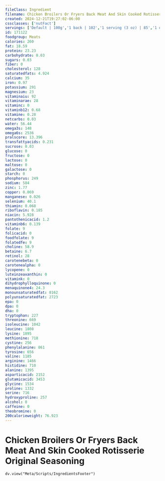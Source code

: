 ```yaml
---
fileClass: Ingredient
filename: Chicken Broilers Or Fryers Back Meat And Skin Cooked Rotisserie Original Seasoning
created: 2024-12-21T19:27:02-06:00
cssclasses: ['nutFact']
servings: ['Default | 100g','1 back | 102','1 serving (3 oz) | 85','1 oz | 28.4']
id: 171122
foodgroup: Meats
calories: 260
fat: 18.59
protein: 23.23
carbohydrate: 0.03
sugars: 0.03
fiber: 0
cholesterol: 128
saturatedfats: 4.924
calcium: 35
iron: 0.97
potassium: 291
magnesium: 23
vitaminaiu: 92
vitaminarae: 28
vitaminc: 0
vitaminb12: 0.68
vitamine: 0.28
netcarbs: 0.03
water: 56.44
omega3s: 148
omega6s: 2536
pralscore: 13.396
transfattyacids: 0.231
sucrose: 0.03
glucose: 0
fructose: 0
lactose: 0
maltose: 0
galactose: 0
starch: 0
phosphorus: 249
sodium: 584
zinc: 1.77
copper: 0.069
manganese: 0.026
selenium: 40.1
thiamin: 0.068
riboflavin: 0.185
niacin: 5.928
pantothenicacid: 1.2
vitaminb6: 0.139
folate: 9
folicacid: 0
foodfolate: 9
folatedfe: 9
choline: 58.9
betaine: 6.7
retinol: 28
carotenebeta: 0
carotenealpha: 0
lycopene: 0
luteinzeaxanthin: 0
vitamink: 0
dihydrophylloquinone: 0
menaquinone4: 24.3
monounsaturatedfat: 8162
polyunsaturatedfat: 2723
epa: 0
dpa: 0
dha: 0
tryptophan: 227
threonine: 669
isoleucine: 1042
leucine: 1808
lysine: 1895
methionine: 718
cystine: 256
phenylalanine: 861
tyrosine: 656
valine: 1185
arginine: 1466
histidine: 710
alanine: 1395
asparticacid: 2152
glutamicacid: 3453
glycine: 1534
proline: 1332
serine: 716
hydroxyproline: 257
alcohol: 0
caffeine: 0
theobromine: 0
200calorieweight: 76.923
---
```


# Chicken Broilers Or Fryers Back Meat And Skin Cooked Rotisserie Original Seasoning

```dataviewjs
dv.view("Meta/Scripts/IngredientsFooter")
```